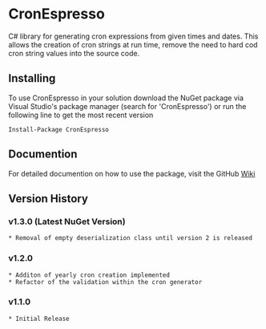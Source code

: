 # CronEspresso

C# library for generating cron expressions from given times and dates. This allows the creation of cron strings at run time, remove the need to hard cod cron string values into the source code.

## Installing

To use CronEspresso in your solution download the NuGet package via Visual Studio's package manager (search for 'CronEspresso') or run the following line to get the most recent version

```
Install-Package CronEspresso
```

## Documention

For detailed documention on how to use the package, visit the GitHub [Wiki](https://github.com/conway91/CronEspresso/wiki "CronEspresso Wiki")

## Version History

### v1.3.0 (Latest NuGet Version)

```
* Removal of empty deserialization class until version 2 is released
```

### v1.2.0

```
* Additon of yearly cron creation implemented
* Refactor of the validation within the cron generator
```

### v1.1.0 

```
* Initial Release
```
